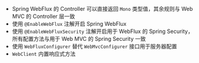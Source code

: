 
* Spring WebFlux 的 Controller 可以直接返回 `Mono` 类型值，其余规则与 Web MVC 的 Controller 层一致
* 使用 `@EnableWebFlux` 注解开启 Spring WebFlux
* 使用 `@EnableWebFluxSecurity` 注解开启用于 WebFlux 的 Spring Security，所有配置方法与用于 Web MVC 的 Spring Security 一致
* 使用 `WebFluxConfigurer` 替代 `WebMvcConfigurer` 接口用于服务器配置
* `WebClient` 内置响应式方法
